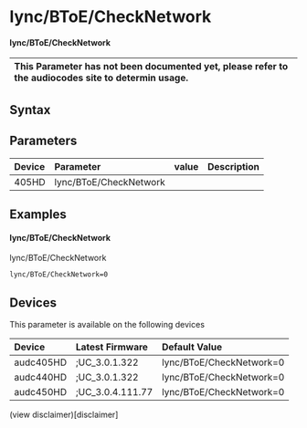 ﻿---
description: lync/BToE/CheckNetwork
search: false
---

# lync/BToE/CheckNetwork

#### lync/BToE/CheckNetwork


| This Parameter has not been documented yet, please refer to the audiocodes site to determin usage.  | 
| :--- |

## Syntax

## Parameters
|Device|Parameter|value|Description|
|:---|:---|:---|:---|
| 405HD | lync/BToE/CheckNetwork |  |  |

## Examples
#### lync/BToE/CheckNetwork

lync/BToE/CheckNetwork

```
lync/BToE/CheckNetwork=0
```

## Devices
This parameter is available on the following devices

| Device | Latest Firmware | Default Value |
|:---|:---|:---|
| audc405HD | ;UC_3.0.1.322 | lync/BToE/CheckNetwork=0 
| audc440HD | ;UC_3.0.1.322 | lync/BToE/CheckNetwork=0 
| audc450HD | ;UC_3.0.4.111.77 | lync/BToE/CheckNetwork=0 

(view disclaimer)[disclaimer]
